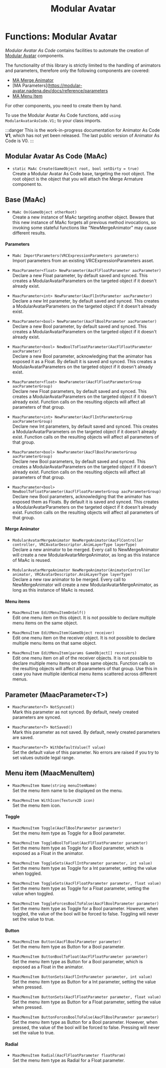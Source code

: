 ﻿---
sidebar_position: 7
title: "Modular Avatar"
---

# Functions: Modular Avatar

*Modular Avatar As Code* contains facilities to automate the creation of [Modular Avatar](https://modular-avatar.nadena.dev/) components.

The functionality of this library is strictly limited to the handling of animators and parameters, therefore only the following components are covered:

- [MA Merge Animator](https://modular-avatar.nadena.dev/docs/reference/merge-animator)
- [MA Parameters](https://modular-avatar.nadena.dev/docs/reference/parameters
- [MA Menu Item](https://modular-avatar.nadena.dev/docs/reference/menu-item)

For other components, you need to create them by hand.

To use the Modular Avatar As Code functions, add `using ModularAvatarAsCode.V1;` to your class imports.

:::danger
This is the work-in-progress documentation for Animator As Code **V1**, which has not yet been released. The last public version of Animator As Code is V0.
:::

## Modular Avatar As Code (MaAc)

- `static MaAc Create(GameObject root, bool setDirty = true)` <br/>
Create a Modular Avatar As Code base, targeting the root object. The root object is the object that you will attach the Merge Armature component to.


## Base (MaAc)

- `MaAc On(GameObject otherRoot)` <br/>
Create a new instance of MaAc targeting another object. Beware that this new instance of MaAc forgets all previous method invocations, so invoking some stateful functions like "NewMergeAnimator" may cause different results.

#### Parameters

- `MaAc ImportParameters(VRCExpressionParameters parameters)` <br/>
Import parameters from an existing VRCExpressionParameters asset.

- `MaacParameter<float> NewParameter(AacFlFloatParameter aacParameter)` <br/>
Declare a new Float parameter, by default saved and synced. This creates a ModularAvatarParameters on the targeted object if it doesn't already exist.

- `MaacParameter<int> NewParameter(AacFlIntParameter aacParameter)` <br/>
Declare a new Int parameter, by default saved and synced. This creates a ModularAvatarParameters on the targeted object if it doesn't already exist.

- `MaacParameter<bool> NewParameter(AacFlBoolParameter aacParameter)` <br/>
Declare a new Bool parameter, by default saved and synced. This creates a ModularAvatarParameters on the targeted object if it doesn't already exist.

- `MaacParameter<bool> NewBoolToFloatParameter(AacFlFloatParameter aacParameter)` <br/>
Declare a new Bool parameter, acknowledging that the animator has exposed it as a Float. By default it is saved and synced. This creates a ModularAvatarParameters on the targeted object if it doesn't already exist.

- `MaacParameter<float> NewParameter(AacFlFloatParameterGroup aacParameterGroup)` <br/>
Declare new Float parameters, by default saved and synced. This creates a ModularAvatarParameters on the targeted object if it doesn't already exist. Function calls on the resulting objects will affect all parameters of that group.

- `MaacParameter<int> NewParameter(AacFlIntParameterGroup aacParameterGroup)` <br/>
Declare new Int parameters, by default saved and synced. This creates a ModularAvatarParameters on the targeted object if it doesn't already exist. Function calls on the resulting objects will affect all parameters of that group.

- `MaacParameter<bool> NewParameter(AacFlBoolParameterGroup aacParameterGroup)` <br/>
Declare new Bool parameters, by default saved and synced. This creates a ModularAvatarParameters on the targeted object if it doesn't already exist. Function calls on the resulting objects will affect all parameters of that group.

- `MaacParameter<bool> NewBoolToFloatParameter(AacFlFloatParameterGroup aacParameterGroup)` <br/>
Declare new Bool parameters, acknowledging that the animator has exposed them as Floats. By default it is saved and synced. This creates a ModularAvatarParameters on the targeted object if it doesn't already exist. Function calls on the resulting objects will affect all parameters of that group.

#### Merge Animator

- `ModularAvatarMergeAnimator NewMergeAnimator(AacFlController controller, VRCAvatarDescriptor.AnimLayerType layerType)` <br/>
Declare a new animator to be merged. Every call to NewMergeAnimator will create a new ModularAvatarMergeAnimator, as long as this instance of MaAc is reused.

- `ModularAvatarMergeAnimator NewMergeAnimator(AnimatorController animator, VRCAvatarDescriptor.AnimLayerType layerType)` <br/>
Declare a new raw animator to be merged. Every call to NewMergeAnimator will create a new ModularAvatarMergeAnimator, as long as this instance of MaAc is reused.

#### Menu items

- `MaacMenuItem EditMenuItemOnSelf()` <br/>
Edit one menu item on this object. It is not possible to declare multiple menu items on the same object.

- `MaacMenuItem EditMenuItem(GameObject receiver)` <br/>
Edit one menu item on the receiver object. It is not possible to declare multiple menu items on that same object.

- `MaacMenuItem EditMenuItem(params GameObject[] receivers)` <br/>
Edit one menu item on all of the receiver objects. It is not possible to declare multiple menu items on those same objects. Function calls on the resulting objects will affect all parameters of that group. Use this in case you have multiple identical menu items scattered across different menus.

## Parameter (MaacParameter<T\>)

- `MaacParameter<T> NotSynced()` <br/>
Mark this parameter as not synced. By default, newly created parameters are synced.

- `MaacParameter<T> NotSaved()` <br/>
Mark this parameter as not saved. By default, newly created parameters are saved.

- `MaacParameter<T> WithDefaultValue(T value)` <br/>
Set the default value of this parameter. No errors are raised if you try to set values outside legal range.

## Menu item (MaacMenuItem)

- `MaacMenuItem Name(string menuItemName)` <br/>
Set the menu item name to be displayed on the menu.

- `MaacMenuItem WithIcon(Texture2D icon)` <br/>
Set the menu item icon.

#### Toggle

- `MaacMenuItem Toggle(AacFlBoolParameter parameter)` <br/>
Set the menu item type as Toggle for a Bool parameter.

- `MaacMenuItem ToggleBoolToFloat(AacFlFloatParameter parameter)` <br/>
Set the menu item type as Toggle for a Bool parameter, which is exposed as a Float in the animator.

- `MaacMenuItem ToggleSets(AacFlIntParameter parameter, int value)` <br/>
Set the menu item type as Toggle for a Int parameter, setting the value when toggled.

- `MaacMenuItem ToggleSets(AacFlFloatParameter parameter, float value)` <br/>
Set the menu item type as Toggle for a Float parameter, setting the value when toggled.

- `MaacMenuItem ToggleForcesBoolToFalse(AacFlBoolParameter parameter)` <br/>
  Set the menu item type as Toggle for a Bool parameter. However, when toggled, the value of the bool will be forced to false. Toggling will never set the value to true.

#### Button

- `MaacMenuItem Button(AacFlBoolParameter parameter)` <br/>
  Set the menu item type as Button for a Bool parameter.

- `MaacMenuItem ButtonBoolToFloat(AacFlFloatParameter parameter)` <br/>
  Set the menu item type as Button for a Bool parameter, which is exposed as a Float in the animator.

- `MaacMenuItem ButtonSets(AacFlIntParameter parameter, int value)` <br/>
Set the menu item type as Button for a Int parameter, setting the value when pressed.

- `MaacMenuItem ButtonSets(AacFlFloatParameter parameter, float value)` <br/>
Set the menu item type as Button for a Float parameter, setting the value when pressed.

- `MaacMenuItem ButtonForcesBoolToFalse(AacFlBoolParameter parameter)` <br/>
Set the menu item type as Button for a Bool parameter. However, when pressed, the value of the bool will be forced to false. Pressing will never set the value to true.

#### Radial

- `MaacMenuItem Radial(AacFlFloatParameter floatParam)` <br/>
Set the menu item type as Radial for a Float parameter.
